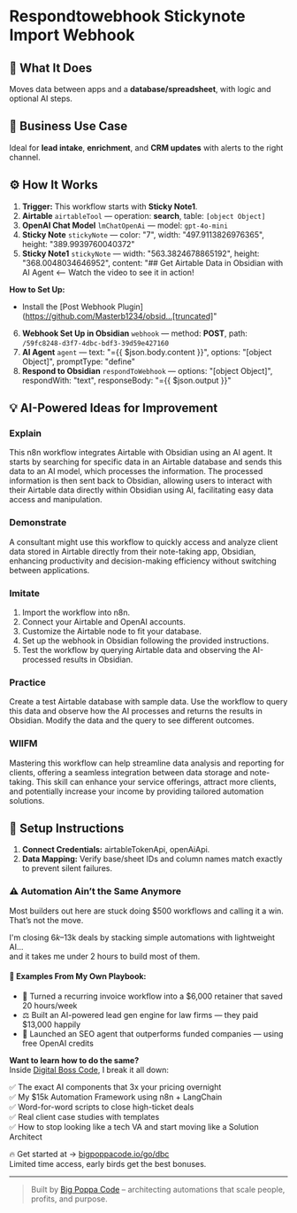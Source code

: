 # Respondtowebhook Stickynote Import Webhook
## 🚀 What It Does
Moves data between apps and a **database/spreadsheet**, with logic and optional AI steps.

## 💼 Business Use Case
Ideal for **lead intake**, **enrichment**, and **CRM updates** with alerts to the right channel.

## ⚙️ How It Works
1. **Trigger:** This workflow starts with **Sticky Note1**.
2. **Airtable** `airtableTool` — operation: **search**, table: `[object Object]`
3. **OpenAI Chat Model** `lmChatOpenAi` — model: `gpt-4o-mini`
4. **Sticky Note** `stickyNote` — color: "7", width: "497.9113826976365", height: "389.9939760040372"
5. **Sticky Note1** `stickyNote` — width: "563.3824678865192", height: "368.0048034646952", content: "## Get Airtable Data in Obsidian with AI Agent
<-- Watch the video to see it in action!

**How to Set Up:**
- Install the [Post Webhook Plugin](https://github.com/Masterb1234/obsid…[truncated]"
6. **Webhook Set Up in Obsidian** `webhook` — method: **POST**, path: `/59fc8248-d3f7-4dbc-bdf3-39d59e427160`
7. **AI Agent** `agent` — text: "={{ $json.body.content }}", options: "[object Object]", promptType: "define"
8. **Respond to Obsidian** `respondToWebhook` — options: "[object Object]", respondWith: "text", responseBody: "={{ $json.output }}"

## 💡 AI-Powered Ideas for Improvement
### Explain
This n8n workflow integrates Airtable with Obsidian using an AI agent. It starts by searching for specific data in an Airtable database and sends this data to an AI model, which processes the information. The processed information is then sent back to Obsidian, allowing users to interact with their Airtable data directly within Obsidian using AI, facilitating easy data access and manipulation.

### Demonstrate
A consultant might use this workflow to quickly access and analyze client data stored in Airtable directly from their note-taking app, Obsidian, enhancing productivity and decision-making efficiency without switching between applications.

### Imitate
1. Import the workflow into n8n.
2. Connect your Airtable and OpenAI accounts.
3. Customize the Airtable node to fit your database.
4. Set up the webhook in Obsidian following the provided instructions.
5. Test the workflow by querying Airtable data and observing the AI-processed results in Obsidian.

### Practice
Create a test Airtable database with sample data. Use the workflow to query this data and observe how the AI processes and returns the results in Obsidian. Modify the data and the query to see different outcomes.

### WIIFM
Mastering this workflow can help streamline data analysis and reporting for clients, offering a seamless integration between data storage and note-taking. This skill can enhance your service offerings, attract more clients, and potentially increase your income by providing tailored automation solutions.

## 🔧 Setup Instructions
1. **Connect Credentials:** airtableTokenApi, openAiApi.
2. **Data Mapping:** Verify base/sheet IDs and column names match exactly to prevent silent failures.

### ⚠️ Automation Ain’t the Same Anymore

Most builders out here are stuck doing $500 workflows and calling it a win.  
That’s not the move.  

I'm closing $6k–$13k deals by stacking simple automations with lightweight AI...  
and it takes me under 2 hours to build most of them.

#### 🧠 Examples From My Own Playbook:
- 🔁 Turned a recurring invoice workflow into a $6,000 retainer that saved 20 hours/week  
- ⚖️ Built an AI-powered lead gen engine for law firms — they paid $13,000 happily  
- 🚀 Launched an SEO agent that outperforms funded companies — using free OpenAI credits  

**Want to learn how to do the same?**  
Inside [Digital Boss Code](https://bigpoppacode.io/go/dbc), I break it all down:

✅ The exact AI components that 3x your pricing overnight  
✅ My $15k Automation Framework using n8n + LangChain  
✅ Word-for-word scripts to close high-ticket deals  
✅ Real client case studies with templates  
✅ How to stop looking like a tech VA and start moving like a Solution Architect  

🔥 Get started at → [bigpoppacode.io/go/dbc](https://bigpoppacode.io/go/dbc)  
Limited time access, early birds get the best bonuses.

---
> Built by [Big Poppa Code](https://bigpoppacode.io) – architecting automations that scale people, profits, and purpose.

